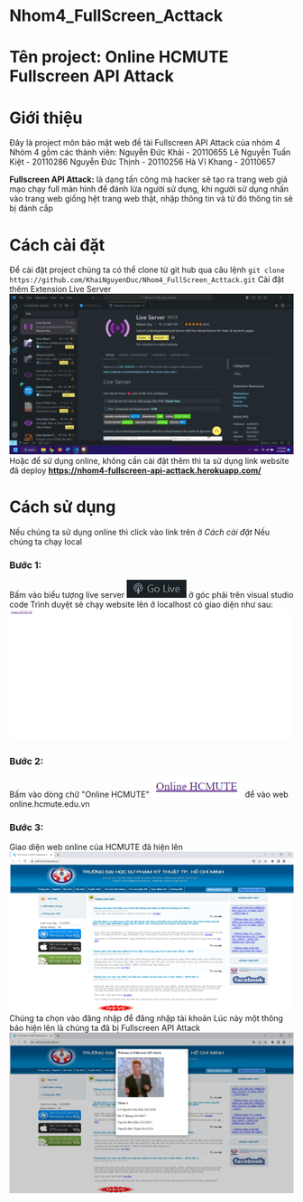 # Nhom4_FullScreen_Acttack



# Tên project: Online HCMUTE Fullscreen API Attack


# Giới thiệu
Đây là project môn bảo mật web đề tài Fullscreen API Attack của nhóm 4
Nhóm 4 gồm các thành viên:
Nguyễn Đức Khải - 20110655
Lê Nguyễn Tuấn Kiệt - 20110286
Nguyễn Đức Thịnh - 20110256
Hà Vĩ Khang - 20110657

**Fullscreen API Attack:** là dạng tấn công mà hacker sẽ tạo ra trang web giả mạo chạy full màn hình để đánh lừa người sử dụng, khi người sử dụng nhấn vào trang web giống hệt trang web thật, nhập thông tin và từ đó thông tin sẽ bị đánh cắp

# Cách cài đặt
Để cài đặt project chúng ta có thể clone từ git hub qua câu lệnh
`git clone https://github.com/KhaiNguyenDuc/Nhom4_FullScreen_Acttack.git`
Cài đặt thêm Extension Live Server
![markdown](./img/RunProject/1.png)
Hoặc để sử dụng online, không cần cài đặt thêm thì ta sử dụng link website đã deploy
**https://nhom4-fullscreen-api-acttack.herokuapp.com/**

# Cách sử dụng
Nếu chúng ta sử dụng online thì click vào link trên ở *Cách cài đặt*
Nếu chúng ta chạy local

### Bước 1:
Bấm vào biểu tượng live server ![markdown](./img/RunProject/2.png) ở góc phải trên visual studio code
Trình duyệt sẽ chạy website lên ở localhost có giao diện như sau:
![markdown](./img/RunProject/3.png)

### Bước 2:
Bấm vào dòng chữ "Online HCMUTE" ![markdown](./img/RunProject/4.png) để vào web online.hcmute.edu.vn

### Bước 3:
Giao diện web online của HCMUTE đã hiện lên
![markdown](./img/RunProject/5.png)
Chúng ta chọn vào đăng nhập để đăng nhập tài khoản
Lúc này một thông báo hiện lên là chúng ta đã bị Fullscreen API Attack
![markdown](./img/RunProject/6.png)